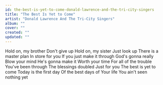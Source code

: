 ```yaml
---
id: the-best-is-yet-to-come-donald-lawrence-and-the-tri-city-singers
title: "The Best Is Yet to Come"
artist: "Donald Lawrence And The Tri-City Singers"
album: ""
cover: ""
created: ""
updated: ""
---
```


Hold on, my brother
Don't give up
Hold on, my sister
Just look up
There is a master plan
In store for you
If you just make it through
God's gonna really
Blow your mind
He's gonna make it
Worth your time
For all of the trouble
You've been through
The blessings doubled
Just for you
The best is yet to come
Today is the first day
Of the best days of
Your life
You ain't seen nothing yet
